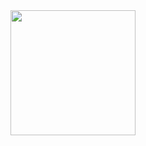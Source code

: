 <a href="https://github.com/anuraghazra/github-readme-stats" align="center">
  <img height=200 src="https://github-readme-stats.vercel.app/api/top-langs/?username=southerntw&layout=compact&hide=jupyter%20notebook,shell" />
</a>
